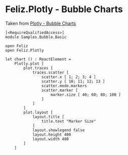 # Feliz.Plotly - Bubble Charts

Taken from [Plotly - Bubble Charts](https://plot.ly/javascript/bubble-charts/)

```fsharp:plotly-chart-bubble-basic
[<RequireQualifiedAccess>]
module Samples.Bubble.Basic

open Feliz
open Feliz.Plotly

let chart () : ReactElement =
    Plotly.plot [
        plot.traces [
            traces.scatter [
                scatter.x [ 1; 2; 3; 4 ]
                scatter.y [ 10; 11; 12; 13 ]
                scatter.mode.markers
                scatter.marker [
                    marker.size [ 40; 60; 80; 100 ]
                ]
            ]
        ]
        plot.layout [
            layout.title [
                title.text "Marker Size"
            ]
            layout.showlegend false
            layout.height 400
            layout.width 480
        ]
    ]

```
